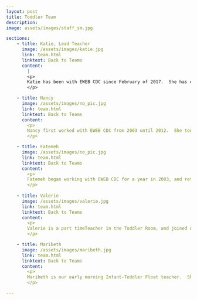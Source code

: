 ```yaml
---
layout: post
title: Toddler Team
description: 
image: assets/images/staff_sm.jpg

sections:
    - title: Katie, Lead Teacher
      image: /assets/images/katie.jpg
      link: team.html
      linktext: Back to Teams
      content:
        |
        <p>
        Katie has been with EWEB CDC since February of 2017.  She has over 9 years experience working with children and has taken numerous courses in Early Childhood Education at Lane Community College.  In her spare time, she loves to paint and dance.
        </p>

    - title: Nancy
      image: /assets/images/no_pic.jpg
      link: team.html
      linktext: Back to Teams
      content:
        <p>
        Nancy first worked with EWEB CDC from 2003 until 2012.  She took a break of a few years, and returned to work as a Teacher in our Toddler class in April of 2017. We are happy that she is back with us!  She has over 28 years experience working with children of all ages.  Nancy has her Associates of Arts Degree in Early Childhood Education from Lane Community College﻿.  In her spare time, Nancy loves to sew, play table games with her friends, do crafts, play with her dog and spend time with her four grown sons.﻿﻿
        </p>

    - title: Fatemeh
      image: /assets/images/no_pic.jpg
      link: team.html
      linktext: Back to Teams
      content:
        <p>
        Fatemeh began working with EWEB CDC for a year in 2003, and returned permanently to work in our Toddler Room in 2011.  She has her AA degree in Early Childhood Education from Lane Community College and over seventeen years experience working with children.  She enjoys sewing, baking, taking walks and playing with her grandchild.
        </p>
        
    - title: Valerie
      image: /assets/images/valerie.jpg
      link: team.html
      linktext: Back to Teams
      content:
        <p>
        Valerie is a part timeTeacher in the Toddler Room, and joined our teaching team in October 2017, when she relcated to Oregon.  She is six credits short of her AA degree in Child Development from Las Positas Community College in Livermore, CA.  She has over 17 years experience working with preschoolers, toddlers and infants. She enjoys eating pizza with her three girls and playing with their dog.
        </p>

    - title: Maribeth
      image: /assets/images/maribeth.jpg
      link: team.html
      linktext: Back to Teams
      content:
        <p>
        Maribeth is our early morning Infant-Toddler Float teacher.  She has been in that position since November 2017, but also has been teaching our Music Enrichment class since 2013.  She has a bachelor's degree in Music Education from the University of ORegon and has over 30 years experience teaching students of all ages.  She also works for The Shedd, where she teaches private music lessons and off-campus classes, primarily piano and guitar.  She enjoys teaching music, attending concerts whenever possible and spending time with her two children and seven grandchildren.
        </p>

---
```

